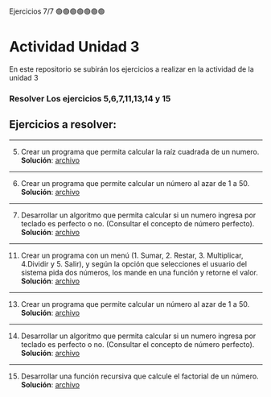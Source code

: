 Ejercicios 7/7
🟢🟢🟢🟢🟢🟢🟢
# Actividad Unidad 3
En este repositorio se subirán los ejercicios a realizar en la actividad de la unidad 3
<h3>Resolver Los ejercicios <strong>5,6,7,11,13,14 y 15</strong></h3>

## Ejercicios a resolver:
 ---
5. Crear un programa que permita calcular la raíz cuadrada de un numero. <br>
**Solución**: <a href="https://github.com/Cipa-de-Algoritmo-y-programacion/Actividad-Unidad-3/blob/main/Ejercicio5.java">archivo</a> 
                                                                                                                                  
---
6. Crear un programa que permite calcular un número al azar de 1 a 50.<br>
**Solución**: <a href="https://github.com/Cipa-de-Algoritmo-y-programacion/Actividad-Unidad-3/blob/main/Ejercicio6.java">archivo</a>

---
7. Desarrollar un algoritmo que permita calcular si un numero ingresa por teclado es perfecto o no. (Consultar el concepto de número perfecto).<br>
**Solución**: <a href="https://github.com/Cipa-de-Algoritmo-y-programacion/Actividad-Unidad-3/blob/main/Ejercicio7.java">archivo</a>

---
11. Crear un programa con un menú (1. Sumar, 2. Restar, 3. Multiplicar, 4.Dividir y 5. Salir), y según la opción que selecciones el usuario del sistema pida dos números, los mande en una función y retorne el valor. <br>
**Solución**: <a href="https://github.com/Cipa-de-Algoritmo-y-programacion/Actividad-Unidad-3/blob/main/Ejercicio11.java">archivo</a>

---

13. Crear un programa que permite calcular un número al azar de 1 a 50. <br>
**Solución**: <a href="https://github.com/Cipa-de-Algoritmo-y-programacion/Actividad-Unidad-3/blob/main/Ejercicio13.java">archivo</a>

---
14. Desarrollar un algoritmo que permita calcular si un numero ingresa por
teclado es perfecto o no. (Consultar el concepto de número perfecto). <br>
**Solución**: <a href="https://github.com/Cipa-de-Algoritmo-y-programacion/Actividad-Unidad-3/blob/main/NumeroPerfecto.java">archivo</a>

---
15. Desarrollar una función recursiva que calcule el factorial de un número. <br>
**Solución**: <a href="https://github.com/Cipa-de-Algoritmo-y-programacion/Actividad-Unidad-3/blob/main/Punto15.java">archivo</a>
